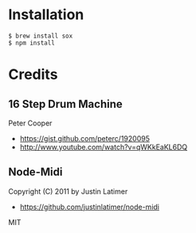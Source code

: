 # Installation
    $ brew install sox
    $ npm install

# Credits
## 16 Step Drum Machine
Peter Cooper 
* https://gist.github.com/peterc/1920095
* http://www.youtube.com/watch?v=qWKkEaKL6DQ

## Node-Midi
Copyright (C) 2011 by Justin Latimer
* https://github.com/justinlatimer/node-midi

MIT